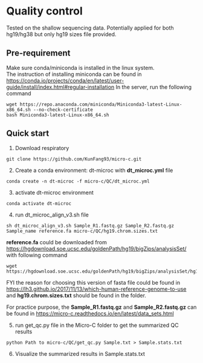# Quality control
Tested on the shallow sequencing data. Potentially applied for both hg19/hg38 but only hg19 sizes file provided. 

## Pre-requirement
Make sure conda/miniconda is installed in the linux system.  
The instruction of installing miniconda can be found in https://conda.io/projects/conda/en/latest/user-guide/install/index.html#regular-installation
In the server, run the following command
```
wget https://repo.anaconda.com/miniconda/Miniconda3-latest-Linux-x86_64.sh --no-check-certificate
bash Miniconda3-latest-Linux-x86_64.sh
```

## Quick start
1. Download respiratory
```
git clone https://github.com/KunFang93/micro-c.git
```
2. Create a conda environment: dt-microc with __dt_microc.yml__ file 
```
conda create -n dt-microc -f micro-c/QC/dt_microc.yml
```
3. activate dt-microc environment
```
conda activate dt-microc
```
4. run dt_microc_align_v3.sh file
```
sh dt_microc_align_v3.sh Sample_R1.fastq.gz Sample_R2.fastq.gz Sample_name reference.fa micro-c/QC/hg19.chrom.sizes.txt
```

__reference.fa__ could be downloaded from https://hgdownload.soe.ucsc.edu/goldenPath/hg19/bigZips/analysisSet/ with following command

```
wget https://hgdownload.soe.ucsc.edu/goldenPath/hg19/bigZips/analysisSet/hg19.p13.plusMT.no_alt_analysis_set.fa.gz
```

FYI the reason for choosing this version of fasta file could be found in https://lh3.github.io/2017/11/13/which-human-reference-genome-to-use
and __hg19.chrom.sizes.txt__ should be found in the folder.  

For practice purpose, the __Sample_R1.fastq.gz__ and __Sample_R2.fastq.gz__ can be found in https://micro-c.readthedocs.io/en/latest/data_sets.html  

5. run get_qc.py file in the Micro-C folder to get the summarized QC results
```
python Path to micro-c/QC/get_qc.py Sample.txt > Sample.stats.txt
```
6. Visualize the summarized results in Sample.stats.txt
